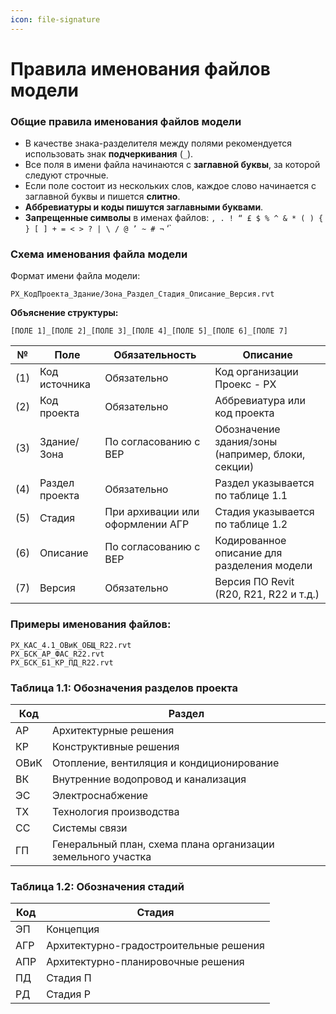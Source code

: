 ```yaml
---
icon: file-signature
---
```


# Правила именования файлов модели

### Общие правила именования файлов модели

* В качестве знака-разделителя между полями рекомендуется использовать знак **подчеркивания** (`_`).
* Все поля в имени файла начинаются с **заглавной буквы**, за которой следуют строчные.
* Если поле состоит из нескольких слов, каждое слово начинается с заглавной буквы и пишется **слитно**.
* **Аббревиатуры и коды пишутся заглавными буквами**.
* **Запрещенные символы** в именах файлов: `, . ! “ £ $ % ^ & * ( ) { } [ ] + = < > ? | \ / @ ’ ~ # ¬` ‘\`

### Схема именования файла модели

Формат имени файла модели:

```
PX_КодПроекта_Здание/Зона_Раздел_Стадия_Описание_Версия.rvt
```

**Объяснение структуры:**

```
[ПОЛЕ 1]_[ПОЛЕ 2]_[ПОЛЕ 3]_[ПОЛЕ 4]_[ПОЛЕ 5]_[ПОЛЕ 6]_[ПОЛЕ 7]
```

| №   | Поле           | Обязательность                   | Описание                                          |
| --- | -------------- | -------------------------------- | ------------------------------------------------- |
| (1) | Код источника  | Обязательно                      | Код организации Проекс - PX                       |
| (2) | Код проекта    | Обязательно                      | Аббревиатура или код проекта                      |
| (3) | Здание/Зона    | По согласованию с BEP            | Обозначение здания/зоны (например, блоки, секции) |
| (4) | Раздел проекта | Обязательно                      | Раздел указывается по таблице 1.1                 |
| (5) | Стадия         | При архивации или оформлении АГР | Стадия указывается по таблице 1.2                 |
| (6) | Описание       | По согласованию с BEP            | Кодированное описание для разделения модели       |
| (7) | Версия         | Обязательно                      | Версия ПО Revit (R20, R21, R22 и т.д.)            |

### Примеры именования файлов:

```
PX_КАС_4.1_ОВиК_ОБЩ_R22.rvt
PX_БСК_АР_ФАС_R22.rvt
PX_БСК_Б1_КР_ПД_R22.rvt
```

### Таблица 1.1: Обозначения разделов проекта

| Код  | Раздел                                                       |
| ---- | ------------------------------------------------------------ |
| АР   | Архитектурные решения                                        |
| КР   | Конструктивные решения                                       |
| ОВиК | Отопление, вентиляция и кондиционирование                    |
| ВК   | Внутренние водопровод и канализация                          |
| ЭС   | Электроснабжение                                             |
| ТХ   | Технология производства                                      |
| СС   | Системы связи                                                |
| ГП   | Генеральный план, схема плана организации земельного участка |

### Таблица 1.2: Обозначения стадий

| Код | Стадия                                 |
| --- | -------------------------------------- |
| ЭП  | Концепция                              |
| АГР | Архитектурно-градостроительные решения |
| АПР | Архитектурно-планировочные решения     |
| ПД  | Стадия П                               |
| РД  | Стадия Р                               |
